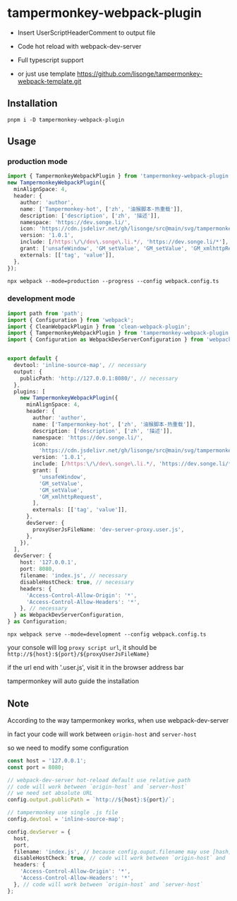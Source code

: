 <!--
 * @Date: 2021-03-09 14:10:07
 * @LastEditors: lisonge
 * @Author: lisonge
 * @LastEditTime: 2021-03-14 17:35:21
-->

# tampermonkey-webpack-plugin

- Insert UserScriptHeaderComment to output file

- Code hot reload with webpack-dev-server

- Full typescript support

- or just use template <https://github.com/lisonge/tampermonkey-webpack-template.git>

## Installation

```shell
pnpm i -D tampermonkey-webpack-plugin
```

## Usage

### production mode

```ts
import { TampermonkeyWebpackPlugin } from 'tampermonkey-webpack-plugin';
new TampermonkeyWebpackPlugin({
  minAlignSpace: 4,
  header: {
    author: 'author',
    name: ['Tampermonkey-hot', ['zh', '油猴脚本-热重载']],
    description: ['description', ['zh', '描述']],
    namespace: 'https://dev.songe.li/',
    icon: 'https://cdn.jsdelivr.net/gh/lisonge/src@main/svg/tampermonkey.svg',
    version: '1.0.1',
    include: [/https:\/\/dev\.songe\.li.*/, 'https://dev.songe.li/*'],
    grant: ['unsafeWindow', 'GM_setValue', 'GM_setValue', 'GM_xmlhttpRequest'],
    externals: [['tag', 'value']],
  },
});
```

```shell
npx webpack --mode=production --progress --config webpack.config.ts
```

### development mode

```ts
import path from 'path';
import { Configuration } from 'webpack';
import { CleanWebpackPlugin } from 'clean-webpack-plugin';
import { TampermonkeyWebpackPlugin } from 'tampermonkey-webpack-plugin';
import { Configuration as WebpackDevServerConfiguration } from 'webpack-dev-server';


export default {
  devtool: 'inline-source-map', // necessary
  output: {
    publicPath: 'http://127.0.0.1:8080/', // necessary
  },
  plugins: [
    new TampermonkeyWebpackPlugin({
      minAlignSpace: 4,
      header: {
        author: 'author',
        name: ['Tampermonkey-hot', ['zh', '油猴脚本-热重载']],
        description: ['description', ['zh', '描述']],
        namespace: 'https://dev.songe.li/',
        icon:
          'https://cdn.jsdelivr.net/gh/lisonge/src@main/svg/tampermonkey.svg',
        version: '1.0.1',
        include: [/https:\/\/dev\.songe\.li.*/, 'https://dev.songe.li/*'],
        grant: [
          'unsafeWindow',
          'GM_setValue',
          'GM_setValue',
          'GM_xmlhttpRequest',
        ],
        externals: [['tag', 'value']],
      },
      devServer: {
        proxyUserJsFileName: 'dev-server-proxy.user.js',
      },
    }),
  ],
  devServer: {
    host: '127.0.0.1',
    port: 8080,
    filename: 'index.js', // necessary
    disableHostCheck: true, // necessary
    headers: {
      'Access-Control-Allow-Origin': '*',
      'Access-Control-Allow-Headers': '*',
    }, // necessary
  } as WebpackDevServerConfiguration,
} as Configuration;
```

```shell
npx webpack serve --mode=development --config webpack.config.ts
```

your console will log `proxy script url`, it should be `http://${host}:${port}/${proxyUserJsFileName}`

if the url end with '.user.js', visit it in the browser address bar

tampermonkey will auto guide the installation

## Note

According to the way tampermonkey works, when use webpack-dev-server

in fact your code will work between `origin-host` and `server-host`

so we need to modify some configuration

```ts
const host = '127.0.0.1';
const port = 8080;

// webpack-dev-server hot-reload default use relative path
// code will work between `origin-host` and `server-host`
// we need set absolute URL
config.output.publicPath = `http://${host}:${port}/`;

// tampermonkey use single .js file
config.devtool = 'inline-source-map';

config.devServer = {
  host,
  port,
  filename: 'index.js', // because config.ouput.filename may use [hash], so devServer.filename must be static
  disableHostCheck: true, // code will work between `origin-host` and `server-host`
  headers: {
    'Access-Control-Allow-Origin': '*',
    'Access-Control-Allow-Headers': '*',
  }, // code will work between `origin-host` and `server-host`
};
```
